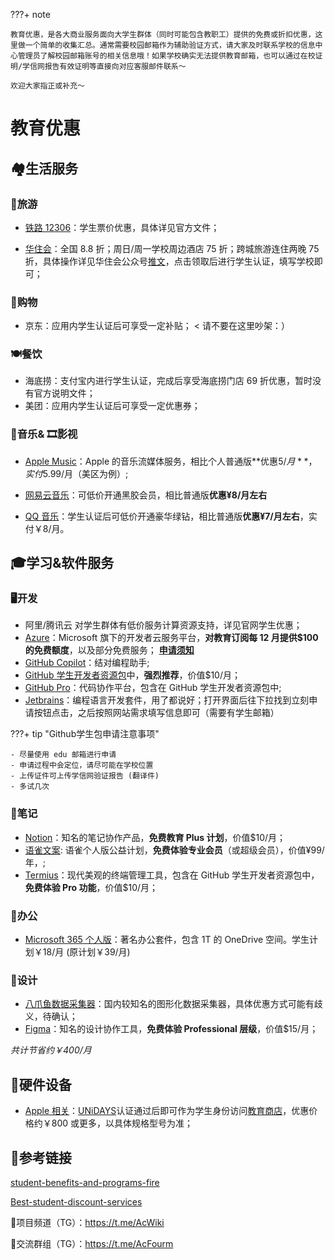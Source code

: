 ???+ note

    教育优惠，是各大商业服务面向大学生群体（同时可能包含教职工）提供的免费或折扣优惠，这里做一个简单的收集汇总。通常需要校园邮箱作为辅助验证方式，请大家及时联系学校的信息中心管理员了解校园邮箱账号的相关信息哦！如果学校确实无法提供教育邮箱，也可以通过在校证明/学信网报告有效证明等直接向对应客服邮件联系～
    
    欢迎大家指正或补充～

# **教育优惠**

## 🏘️生活服务

### 🚅旅游

- [铁路 12306](https://kyfw.12306.cn/otn/gonggao/student.html)：学生票价优惠，具体详见官方文件；

- [华住会](https://www.hworld.com/)：全国 8.8 折；周日/周一学校周边酒店 75 折；跨城旅游连住两晚 75 折，具体操作详见华住会公众号[推文](https://mp.weixin.qq.com/s/YftM7f7WR2JQQPxx5godwg)，点击领取后进行学生认证，填写学校即可；

### 🏪购物

- 京东：应用内学生认证后可享受一定补贴；
  < 请不要在这里吵架：）

### 🍽️餐饮

- 海底捞：支付宝内进行学生认证，完成后享受海底捞门店 69 折优惠，暂时没有官方说明文件；
- 美团：应用内学生认证后可享受一定优惠券；

### 🎵音乐& 🎞️影视

- [Apple Music](https://www.apple.com/apple-music/#plans)：Apple 的音乐流媒体服务，相比个人普通版**优惠$5/月**，实付$5.99/月（美区为例）;

- [网易云音乐](https://y.music.163.com/g/m/at/daydayup230505Astudyup?page=2ade783a2638439591ca02a78c0f85ca&extChannel=sms-3)：可低价开通黑胶会员，相比普通版**优惠¥8/月左右**

- [QQ 音乐](https://y.qq.com/jzt/student/index.html?channelId=10036163)：学生认证后可低价开通豪华绿钻，相比普通版**优惠¥7/月左右**，实付￥8/月。

## 🎓学习&软件服务
### 🖥️开发

- 阿里/腾讯云 对学生群体有低价服务计算资源支持，详见官网学生优惠；
- [Azure](https://azure.microsoft.com/zh-cn/free/students/)：Microsoft 旗下的开发者云服务平台，**对教育订阅每 12 月提供$100 的免费额度**，以及部分免费服务；
  **[申请须知](https://www.bilibili.com/read/cv22794294/)**
- [GitHub Copilot](https://github.com/features/copilot/plans?cft=copilot_li.features_copilot)：结对编程助手;
- [GitHub 学生开发者资源包](https://education.github.com/pack)中，**强烈推荐**，价值$10/月；
- [GitHub Pro](https://docs.github.com/zh/get-started/learning-about-github/githubs-plans#github-pro)：代码协作平台，包含在 GitHub 学生开发者资源包中;
- [Jetbrains](https://www.jetbrains.com/zh-cn/community/education/#students)：编程语言开发套件，用了都说好；打开界面后往下拉找到立刻申请按钮点击，之后按照网站需求填写信息即可（需要有学生邮箱）

???+ tip "Github学生包申请注意事项"

    - 尽量使用 edu 邮箱进行申请
    - 申请过程中会定位，请尽可能在学校位置
    - 上传证件可上传学信网验证报告 (翻译件)
    - 多试几次


### 📒笔记

- [Notion](https://www.notion.so/product/notion-for-education)：知名的笔记协作产品，**免费教育 Plus 计划**，价值$10/月；
- [语雀文案](https://www.yuque.com/yuque/welfare/edu#zLvwf): 语雀个人版公益计划，**免费体验专业会员**（或超级会员），价值¥99/年，;
- [Termius](https://termius.com/education)：现代美观的终端管理工具，包含在 GitHub 学生开发者资源包中，**免费体验 Pro 功能**，价值$10/月；

### 📑办公

- [Microsoft 365 个人版](https://www.microsoft.com/zh-cn/microsoft-365/college-student-pricing)：著名办公套件，包含 1T 的 OneDrive 空间。学生计划￥18/月 (原计划￥39/月)

### 🎨设计

- [八爪鱼数据采集器](https://www.bazhuayu.com/education)：国内较知名的图形化数据采集器，具体优惠方式可能有歧义，待确认；
- [Figma](https://www.figma.com/education/)：知名的设计协作工具，**免费体验 Professional 层级**，价值$15/月；

_共计节省约￥400/月_

## 📱硬件设备

- [Apple 相关](https://www.apple.com/education/)：[UNiDAYS](https://www.myunidays.com/)认证通过后即可作为学生身份访问[教育商店](https://www.apple.com.cn/cn-edu/shop)，优惠价格约￥800 或更多，以具体规格型号为准；

## 🔗参考链接

[student-benefits-and-programs-fire](https://github.com/dipakkr/A-to-Z-Resources-for-Students?tab=readme-ov-file#3-student-benefits-and-programs-fire)

[Best-student-discount-services](https://github.com/OpenGenus/Best-student-discount-services)

🔗项目频道（TG）：<https://t.me/AcWiki>

🔗交流群组（TG）：<https://t.me/AcFourm>
